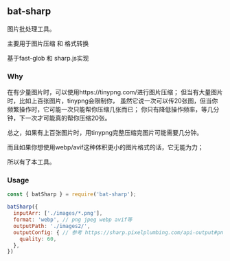 ## bat-sharp

图片批处理工具。 

主要用于图片压缩 和 格式转换

基于fast-glob 和 sharp.js实现


### Why

在有少量图片时，可以使用https://tinypng.com/进行图片压缩；
但当有大量图片时，比如上百张图片，tinypng会限制你，
虽然它说一次可以传20张图，但当你频繁操作时，它可能一次只能帮你压缩几张而已；
你只有降低操作频率，等几分钟，下一次才可能真的帮你压缩20张。

总之，如果有上百张图片时，用tinypng完整压缩完图片可能需要几分钟。

而且如果你想使用webp/avif这种体积更小的图片格式的话，它无能为力；

所以有了本工具。

### Usage

```javascript
const { batSharp } = require('bat-sharp');

batSharp({
  inputArr: ['./images/*.png'],
  format: 'webp', // png jpeg webp avif等
  outputPath: './images2/',
  outputConfig: { // 参考 https://sharp.pixelplumbing.com/api-output#png
    quality: 60,
  },
})
```